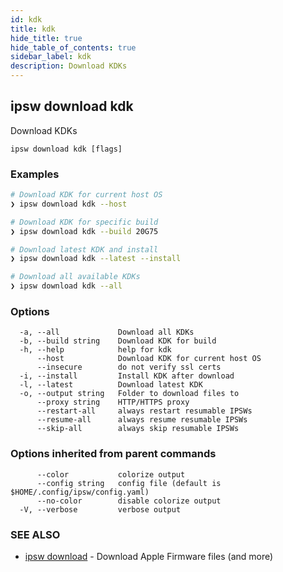 ```yaml
---
id: kdk
title: kdk
hide_title: true
hide_table_of_contents: true
sidebar_label: kdk
description: Download KDKs
---
```

## ipsw download kdk

Download KDKs

```
ipsw download kdk [flags]
```

### Examples

```bash
# Download KDK for current host OS
❯ ipsw download kdk --host

# Download KDK for specific build
❯ ipsw download kdk --build 20G75

# Download latest KDK and install
❯ ipsw download kdk --latest --install

# Download all available KDKs
❯ ipsw download kdk --all

```

### Options

```
  -a, --all             Download all KDKs
  -b, --build string    Download KDK for build
  -h, --help            help for kdk
      --host            Download KDK for current host OS
      --insecure        do not verify ssl certs
  -i, --install         Install KDK after download
  -l, --latest          Download latest KDK
  -o, --output string   Folder to download files to
      --proxy string    HTTP/HTTPS proxy
      --restart-all     always restart resumable IPSWs
      --resume-all      always resume resumable IPSWs
      --skip-all        always skip resumable IPSWs
```

### Options inherited from parent commands

```
      --color           colorize output
      --config string   config file (default is $HOME/.config/ipsw/config.yaml)
      --no-color        disable colorize output
  -V, --verbose         verbose output
```

### SEE ALSO

* [ipsw download](/docs/cli/ipsw/download)	 - Download Apple Firmware files (and more)


